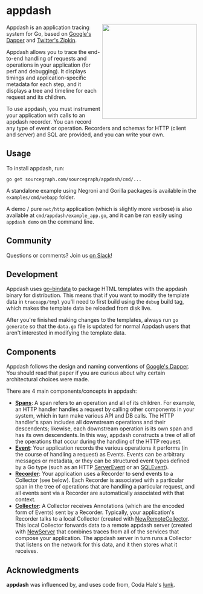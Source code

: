 # appdash

<img width=250 src="https://s3-us-west-2.amazonaws.com/sourcegraph-assets/apptrace-screenshot0.png" align="right">

Appdash is an application tracing system for Go, based on
[Google's Dapper](http://research.google.com/pubs/pub36356.html) and
[Twitter's Zipkin](http://twitter.github.io/zipkin/).

Appdash allows you to trace the end-to-end handling of requests and
operations in your application (for perf and debugging). It displays
timings and application-specific metadata for each step, and it
displays a tree and timeline for each request and its children.

To use appdash, you must instrument your application with calls to an
appdash recorder. You can record any type of event or
operation. Recorders and schemas for HTTP (client and server) and SQL
are provided, and you can write your own.


## Usage

To install appdash, run:

```
go get sourcegraph.com/sourcegraph/appdash/cmd/...
```

A standalone example using Negroni and Gorilla packages is available in the `examples/cmd/webapp` folder.

A demo / pure `net/http` application (which is slightly more verbose) is also available at `cmd/appdash/example_app.go`, and it can be ran easily using `appdash demo` on the command line.

## Community

Questions or comments? Join us [on Slack](http://slackin.srclib.org/)!

## Development

Appdash uses [go-bindata](https://github.com/jteeuwen/go-bindata) to package HTML templates with the appdash binary for
distribution. This means that if you want to modify the template data in `traceapp/tmpl` you'll need to first build using the `debug` build tag, which makes the template data be reloaded from disk live.

After you're finished making changes to the templates, always run `go generate` so that the `data.go` file is updated for normal Appdash users that aren't interested in modifying the template data.

## Components

Appdash follows the design and naming conventions of
[Google's Dapper](http://research.google.com/pubs/pub36356.html). You
should read that paper if you are curious about why certain
architectural choices were made.

There are 4 main components/concepts in appdash:

*
  [**Spans**](https://sourcegraph.com/sourcegraph.com/sourcegraph/appdash@master/.GoPackage/sourcegraph.com/sourcegraph/appdash/.def/SpanID):
  A span refers to an operation and all of its children. For example,
  an HTTP handler handles a request by calling other components in
  your system, which in turn make various API and DB calls. The HTTP
  handler's span includes all downstream operations and their
  descendents; likewise, each downstream operation is its own span and
  has its own descendents. In this way, appdash constructs a tree of
  all of the operations that occur during the handling of the HTTP
  request.
* [**Event**](https://sourcegraph.com/sourcegraph.com/sourcegraph/appdash@master/.GoPackage/sourcegraph.com/sourcegraph/appdash/.def/Event):
  Your application records the various operations it performs (in the
  course of handling a request) as Events. Events can be arbitrary
  messages or metadata, or they can be structured event types defined
  by a Go type (such as an HTTP
  [ServerEvent](https://sourcegraph.com/sourcegraph.com/sourcegraph/appdash@master/.GoPackage/sourcegraph.com/sourcegraph/appdash/httptrace/.def/ServerEvent)
  or an
  [SQLEvent](https://sourcegraph.com/sourcegraph.com/sourcegraph/appdash@master/.GoPackage/sourcegraph.com/sourcegraph/appdash/sqltrace/.def/SQLEvent)).
* [**Recorder**](https://sourcegraph.com/sourcegraph.com/sourcegraph/appdash@master/.GoPackage/sourcegraph.com/sourcegraph/appdash/.def/Recorder):
  Your application uses a Recorder to send events to a Collector (see
  below). Each Recorder is associated with a particular span in the
  tree of operations that are handling a particular request, and all
  events sent via a Recorder are automatically associated with that
  context.
* [**Collector**](https://sourcegraph.com/sourcegraph.com/sourcegraph/appdash@master/.GoPackage/sourcegraph.com/sourcegraph/appdash/.def/Collector):
  A Collector receives Annotations (which are the encoded form of
  Events) sent by a Recorder. Typically, your application's Recorder
  talks to a local Collector (created with
  [NewRemoteCollector](https://sourcegraph.com/sourcegraph.com/sourcegraph/appdash@master/.GoPackage/sourcegraph.com/sourcegraph/appdash/.def/NewRemoteCollector). This
  local Collector forwards data to a remote appdash server (created
  with
  [NewServer](https://sourcegraph.com/sourcegraph.com/sourcegraph/appdash@master/.GoPackage/sourcegraph.com/sourcegraph/appdash/.def/NewServer)
  that combines traces from all of the services that compose your
  application. The appdash server in turn runs a Collector that
  listens on the network for this data, and it then stores what it
  receives.



## Acknowledgments

**appdash** was influenced by, and uses code from, Coda Hale's
[lunk](https://github.com/codahale/lunk).
